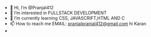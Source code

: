 - 👋 Hi, I’m @Pranjal412
- 👀 I’m interested in FULLSTACK DEVELOPMENT
- 🌱 I’m currently learning CSS, JAVASCRIFT,HTML AND C
- 📫 How to reach me EMAIL: pranjalpranjal412@gmail.com
hi Karan 
- 

<!---
Pranjal412/Pranjal412 is a ✨ special ✨ repository because its `README.md` (this file) appears on your GitHub profile.
You can click the Preview link to take a look at your changes.
--->
